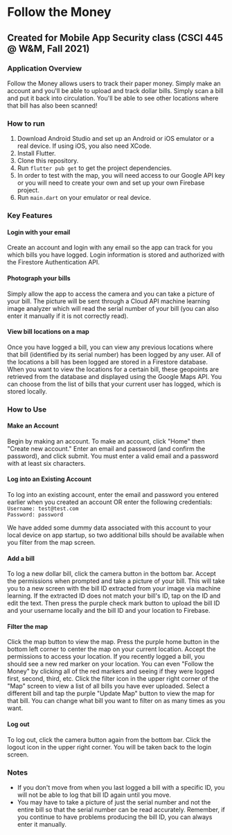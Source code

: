 # Follow the Money 
## Created for Mobile App Security class (CSCI 445 @ W&M, Fall 2021)

### Application Overview
Follow the Money allows users to track their paper money. Simply make an account and you'll be able to upload and track dollar bills. Simply scan a bill and put it back into circulation. You'll be able to see other locations where that bill has also been scanned!

### How to run
1. Download Android Studio and set up an Android or iOS emulator or a real device. If using iOS, you also need XCode. 
2. Install Flutter.
3. Clone this repository.
4. Run `flutter pub get` to get the project dependencies.
5. In order to test with the map, you will need access to our Google API key or you will need to create your own and set up your own Firebase project.
6. Run `main.dart` on your emulator or real device.

### Key Features
#### Login with your email
Create an account and login with any email so the app can track for you which bills you have logged. Login information is stored and authorized with the Firestore Authentication API.

#### Photograph your bills
Simply allow the app to access the camera and you can take a picture of your bill. The picture will be sent through a Cloud API machine learning image analyzer which will read the serial number of your bill (you can also enter it manually if it is not correctly read).

#### View bill locations on a map
Once you have logged a bill, you can view any previous locations where that bill (identified by its serial number) has been logged by any user. All of the locations a bill has been logged are stored in a Firestore database. When you want to view the locations for a certain bill, these geopoints are retrieved from the database and displayed using the Google Maps API. You can choose from the list of bills that your current user has logged, which is stored locally.

### How to Use
#### Make an Account
Begin by making an account. To make an account, click "Home" then "Create new account." Enter an email and password (and confirm the password), and click submit. You must enter a valid email and a password with at least six characters.

#### Log into an Existing Account
To log into an existing account, enter the email and password you entered earlier when you created an account OR enter the following credentials:      
```Username: test@test.com```    
```Password: password```   

We have added some dummy data associated with this account to your local device on app startup, so two additional bills should be available when you filter from the map screen.

#### Add a bill
To log a new dollar bill, click the camera button in the bottom bar. Accept the permissions when prompted and take a picture of your bill. This will take you to a new screen with the bill ID extracted from your image via machine learning. If the extracted ID does not match your bill's ID, tap on the ID and edit the text. Then press the purple check mark button to upload the bill ID and your username locally and the bill ID and your location to Firebase. 

#### Filter the map
Click the map button to view the map. Press the purple home button in the bottom left corner to center the map on your current location. Accept the permissions to access your location. If you recently logged a bill, you should see a new red marker on your location. You can even "Follow the Money" by clicking all of the red markers and seeing if they were logged first, second, third, etc. Click the filter icon in the upper right corner of the "Map" screen to view a list of all bills you have ever uploaded. Select a different bill and tap the purple "Update Map" button to view the map for that bill. You can change what bill you want to filter on as many times as you want.

#### Log out
To log out, click the camera button again from the bottom bar. Click the logout icon in the upper right corner. You will be taken back to the login screen.

### Notes
- If you don't move from when you last logged a bill with a specific ID, you will not be able to log that bill ID again until you move.
- You may have to take a picture of just the serial number and not the entire bill so that the serial number can be read accurately. Remember, if you continue to have problems producing the bill ID, you can always enter it manually. 
